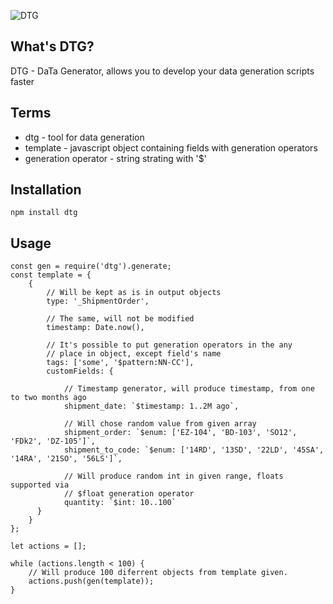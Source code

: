 ![DTG](https://img42.com/bkCep+)

## What's DTG?

DTG - DaTa Generator, allows you to develop your data generation scripts faster

## Terms

+ dtg - tool for data generation
+ template - javascript object containing fields with generation operators
+ generation operator - string strating with '$'

## Installation

```
npm install dtg
```

## Usage

```
const gen = require('dtg').generate;
const template = {
    {
        // Will be kept as is in output objects
        type: '_ShipmentOrder',

        // The same, will not be modified
        timestamp: Date.now(),

        // It's possible to put generation operators in the any
        // place in object, except field's name
        tags: ['some', '$pattern:NN-CC'],
        customFields: {

            // Timestamp generator, will produce timestamp, from one to two months ago
            shipment_date: `$timestamp: 1..2M ago`,

            // Will chose random value from given array
            shipment_order: `$enum: ['EZ-104', 'BD-103', 'SO12', 'FDk2', 'DZ-105']`,
            shipment_to_code: `$enum: ['14RD', '13SD', '22LD', '45SA', '14RA', '21SO', '56LS']`,

            // Will produce random int in given range, floats supported via
            // $float generation operator
            quantity: `$int: 10..100`
      }
    }
};

let actions = [];

while (actions.length < 100) {
    // Will produce 100 diferrent objects from template given.
    actions.push(gen(template));
}

```



